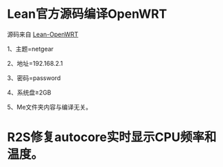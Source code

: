 # Lean官方源码编译OpenWRT
源码来自 [Lean-OpenWRT](https://github.com/coolsnowwolf/lede)

1、主题=netgear

2、地址=192.168.2.1

3、密码=password

4、系统盘≥2GB

5、Me文件夹内容与编译无关。

# R2S修复autocore实时显示CPU频率和温度。
